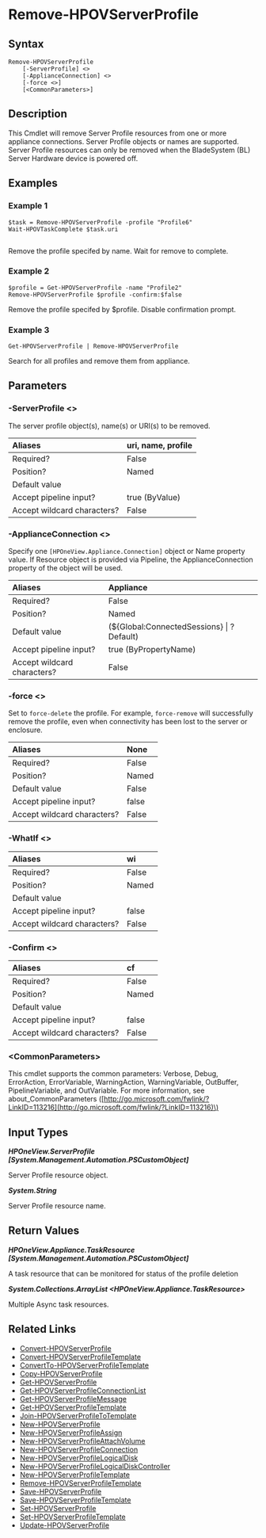 ﻿---
description: Delete Server Profile Resource(s).
---

# Remove-HPOVServerProfile

## Syntax

```text
Remove-HPOVServerProfile
    [-ServerProfile] <>
    [-ApplianceConnection] <>
    [-force <>]
    [<CommonParameters>]
```

## Description

This Cmdlet will remove Server Profile resources from one or more appliance connections.  Server Profile objects or names are supported.  Server Profile resources can only be removed when the BladeSystem (BL) Server Hardware device is powered off.

## Examples

###  Example 1 

```text
$task = Remove-HPOVServerProfile -profile "Profile6"
Wait-HPOVTaskComplete $task.uri
                        
```

Remove the profile specifed by name. Wait for remove to complete.

###  Example 2 

```text
$profile = Get-HPOVServerProfile -name "Profile2"
Remove-HPOVServerProfile $profile -confirm:$false
```

Remove the profile specifed by $profile. Disable confirmation prompt.

###  Example 3 

```text
Get-HPOVServerProfile | Remove-HPOVServerProfile
```

Search for all profiles and remove them from appliance.

## Parameters

### -ServerProfile &lt;&gt;

The server profile object(s), name(s) or URI(s) to be removed.

| Aliases | uri, name, profile |
| :--- | :--- |
| Required? | False |
| Position? | Named |
| Default value |  |
| Accept pipeline input? | true (ByValue) |
| Accept wildcard characters? | False |

### -ApplianceConnection &lt;&gt;

Specify one `[HPOneView.Appliance.Connection]` object or Name property value. If Resource object is provided via Pipeline, the ApplianceConnection property of the object will be used.

| Aliases | Appliance |
| :--- | :--- |
| Required? | False |
| Position? | Named |
| Default value | (${Global:ConnectedSessions} &vert; ? Default) |
| Accept pipeline input? | true (ByPropertyName) |
| Accept wildcard characters? | False |

### -force &lt;&gt;

Set to `force-delete` the profile.  For example, `force-remove` will successfully remove the profile, even when connectivity has been lost to the server or enclosure.

| Aliases | None |
| :--- | :--- |
| Required? | False |
| Position? | Named |
| Default value | False |
| Accept pipeline input? | false |
| Accept wildcard characters? | False |

### -WhatIf &lt;&gt;



| Aliases | wi |
| :--- | :--- |
| Required? | False |
| Position? | Named |
| Default value |  |
| Accept pipeline input? | false |
| Accept wildcard characters? | False |

### -Confirm &lt;&gt;



| Aliases | cf |
| :--- | :--- |
| Required? | False |
| Position? | Named |
| Default value |  |
| Accept pipeline input? | false |
| Accept wildcard characters? | False |

### &lt;CommonParameters&gt;

This cmdlet supports the common parameters: Verbose, Debug, ErrorAction, ErrorVariable, WarningAction, WarningVariable, OutBuffer, PipelineVariable, and OutVariable. For more information, see about\_CommonParameters \([http://go.microsoft.com/fwlink/?LinkID=113216](http://go.microsoft.com/fwlink/?LinkID=113216)\)

## Input Types

_**HPOneView.ServerProfile [System.Management.Automation.PSCustomObject]**_

Server Profile resource object.

_**System.String**_

Server Profile resource name.

## Return Values

_**HPOneView.Appliance.TaskResource [System.Management.Automation.PSCustomObject]**_

A task resource that can be monitored for status of the profile deletion

_**System.Collections.ArrayList <HPOneView.Appliance.TaskResource>**_

Multiple Async task resources.

## Related Links

* [Convert-HPOVServerProfile](convert-hpovserverprofile.md)
* [Convert-HPOVServerProfileTemplate](convert-hpovserverprofiletemplate.md)
* [ConvertTo-HPOVServerProfileTemplate](convertto-hpovserverprofiletemplate.md)
* [Copy-HPOVServerProfile](copy-hpovserverprofile.md)
* [Get-HPOVServerProfile](get-hpovserverprofile.md)
* [Get-HPOVServerProfileConnectionList](get-hpovserverprofileconnectionlist.md)
* [Get-HPOVServerProfileMessage](get-hpovserverprofilemessage.md)
* [Get-HPOVServerProfileTemplate](get-hpovserverprofiletemplate.md)
* [Join-HPOVServerProfileToTemplate](join-hpovserverprofiletotemplate.md)
* [New-HPOVServerProfile](new-hpovserverprofile.md)
* [New-HPOVServerProfileAssign](new-hpovserverprofileassign.md)
* [New-HPOVServerProfileAttachVolume](new-hpovserverprofileattachvolume.md)
* [New-HPOVServerProfileConnection](new-hpovserverprofileconnection.md)
* [New-HPOVServerProfileLogicalDisk](new-hpovserverprofilelogicaldisk.md)
* [New-HPOVServerProfileLogicalDiskController](new-hpovserverprofilelogicaldiskcontroller.md)
* [New-HPOVServerProfileTemplate](new-hpovserverprofiletemplate.md)
* [Remove-HPOVServerProfileTemplate](remove-hpovserverprofiletemplate.md)
* [Save-HPOVServerProfile](save-hpovserverprofile.md)
* [Save-HPOVServerProfileTemplate](save-hpovserverprofiletemplate.md)
* [Set-HPOVServerProfile](set-hpovserverprofile.md)
* [Set-HPOVServerProfileTemplate](set-hpovserverprofiletemplate.md)
* [Update-HPOVServerProfile](update-hpovserverprofile.md)
